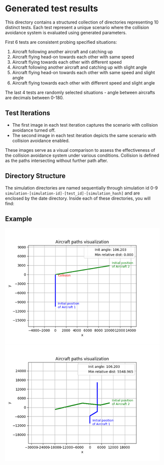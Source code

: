 # Generated test results

This directory contains a structured collection of directories representing 10 distinct tests. Each test represent a unique scenario where the collision avoidance system is evaluated using generated parameters.

First 6 tests are consistent probing specified situations:
1. Aircraft following another aircraft and catching up
2. Aircraft flying head-on towards each other with same speed
3. Aircraft flying towards each other with different speed
4. Aircraft following another aircraft and catching up with slight angle
5. Aircraft flying head-on towards each other with same speed and slight angle
6. Aircraft flying towards each other with different speed and slight angle

The last 4 tests are randomly selected situations - angle between aircrafts are decimals between 0-180.

## Test Iterations

- The first image in each test iteration captures the scenario with collision avoidance turned off.
- The second image in each test iteration depicts the same scenario with collision avoidance enabled.

These images serve as a visual comparison to assess the effectiveness of the collision avoidance system under various conditions. Collision is defined as the paths intersecting without further path after.

## Directory Structure

The simulation directories are named sequentially through simulation id 0-9 `simulation-[simulation-id]-[test_id]-[simulation_hash]` and are enclosed by the date directory. Inside each of these directories, you will find:

## Example
![No avoidance](2024-05-31/simulation-00-14-618986396/path-visual-2024-05-31-01-43-07.png)
![Avoidance](2024-05-31/simulation-00-14-618986396/path-visual-2024-05-31-01-43-16.png)
